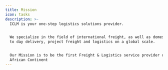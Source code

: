 ```yaml
---
title: Mission
icon: tasks
description: >-
  ICLM is your one-step logistics solutions provider.


  We specialize in the field of international freight, as well as domestic day
  to day delivery, project freight and logistics on a global scale.


  Our Mission is to be the first Freight & Logistics service provider on the
  African Continent
---
```


